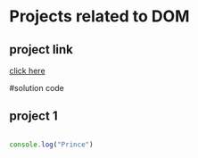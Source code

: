 # Projects related to DOM

## project link
[click here](https://stackblitz.com/edit/nuxt-starter-xsgmbymv?file=index.html)

#solution code 

## project 1

```javascript

console.log("Prince")

```